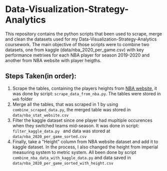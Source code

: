 # Data-Visualization-Strategy-Analytics

This repository contains the python scripts that been used to scrape, merge and clean the datasets used for my Data-Visualization-Strategy-Analytics coursework. The main objective
of those scripts were to combine two datasets, one from kaggle (data/nba_2020_per_game.csv) with key performance metrixes for each NBA player for season 2019-2020 and 
another from NBA website with player heigths.

## Steps Taken(in order):
  1. Scrape the tables, containing the players heights from [NBA website](https://www.nba.com/stats/players/bio/?Season=2019-20&SeasonType=Regular%20Season&fbclid=IwAR1HOmAMuXkkiOiB4B1wDi9y5eVsWFmfyTMugrF1yXL7NmaB_oRYBWks8Q0&sort=PLAYER_HEIGHT_INCHES&dir=-1), it was done by script: `scrape_data_from_nba.py`. The tables were stored in `web` folder
  2. Merge all the tables, that was scraped in 1 by using `combine_scraped_data.py`, the merged table was stored in `data/nba_stat_website.csv`
  3. Filter the kaggle dataset since one player had mupltiple occurences when they switched teams mid-season. It was done in script: `filter_kaggle_data.py ` and data was stored at `data/nba_2020_per_game_sorted.csv`
  4. Finally, take a "Height" column from NBA website dataset and add it to kaggle dataset. In the process, I also changed the height from imperial measuring system to metric system. All been done by script `combine_nba_data_with_kaggle_data.py` and data saved in `data/nba_2020_per_game_sorted_with_height.csv`

